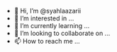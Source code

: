 - 👋 Hi, I’m @syahlaazarii
- 👀 I’m interested in ...
- 🌱 I’m currently learning ...
- 💞️ I’m looking to collaborate on ...
- 📫 How to reach me ...

<!---
syahlaazarii/syahlaazarii is a ✨ special ✨ repository because its `README.md` (this file) appears on your GitHub profile.
You can click the Preview link to take a look at your changes.
--->
